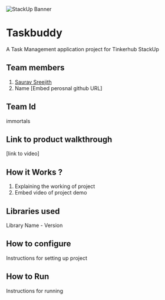 ![StackUp Banner](https://media.discordapp.net/attachments/1155198278787411968/1171457436419375115/stackup20banner.png)
# Taskbuddy
A Task Management application project for Tinkerhub StackUp
## Team members
1. [Saurav Sreejith](https://github.com/SauravSreejith)
2. Name [Embed perosnal github URL]
## Team Id
immortals
## Link to product walkthrough
[link to video]
## How it Works ?
1. Explaining the working of project
2. Embed video of project demo
## Libraries used
Library Name - Version
## How to configure
Instructions for setting up project
## How to Run
Instructions for running
